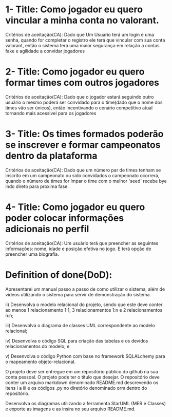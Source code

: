 # 1- Title: Como jogador eu quero vincular a minha conta no valorant.
  
 Critérios de aceitação(CA): Dado que Um Usuario terá um login e uma senha, quando for completar o registro ele terá que vincular com sua conta valorant, então o sistema terá uma maior segurança em relação a contas fake e agilidade a convidar jogadores

# 2- Title: Como jogador eu quero formar times com outros jogadores
  
 Critérios de aceitação(CA): Dado que o jogador estará seguindo outro usuário o mesmo poderá ser convidado para o time(dado que o nome dos times vão ser únicos), então incentivando o cenário competitivo atual tornando mais acessivel para os jogadores

# 3- Title: Os times formados poderão se inscrever e formar campeonatos dentro da plataforma

 Critérios de aceitação(CA): Dado que um número par de times tenham se inscrito em um campeonato ou sido convidados o campeonato ocorrerá, quando o número de times for ímpar o time com o melhor 'seed' recebe bye indo direto para proxima fase.

# 4- Title: Como jogador eu quero poder colocar informações adicionais no perfil

 Critérios de aceitação(CA): Um usuário terá que preencher as seguintes informações: nome, idade e posição efetiva no jogo. E terá opção de preencher uma biografia.

# Definition of done(DoD): 
 Apresentarei um manual passo a passo de como utilizar o sistema, além de videos utilizando o sistema para servir de demonstração do sistema.

ii) Desenvolva o modelo relacional do projeto, sendo que este deve conter ao menos 1 relacionamento 1:1, 3 relacionamentos 1:n e 2 relacionamentos n:n;  

iii) Desenvolva o diagrama de classes UML correspondente ao modelo relacional;  

iv) Desenvolva o código SQL para criação das tabelas e os devidos relacionamentos do modelo; e  

v) Desenvolva o código Python com base no framework SQLALchemy para o mapeamento objeto-relacional.

O projeto deve ser entregue em um repositório público do github na sua conta pessoal. O projeto pode ter o título que desejar. O repositório deve conter um arquivo markdown denominado README.md descrevendo os itens i a iii e os códigos .py no diretório denominado orm dentro do repositório.

Desenvolva os diagramas utilizando a ferramenta StarUML (MER e Classes) e exporte as imagens e as insira no seu arquivo README.md. 
